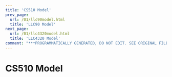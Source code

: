 ```yaml
---
title: 'CS510 Model'
prev_page:
  url: /01/llc90model.html
  title: 'LLC90 Model'
next_page:
  url: /01/llc4320model.html
  title: 'LLC4320 Model'
comment: "***PROGRAMMATICALLY GENERATED, DO NOT EDIT. SEE ORIGINAL FILES IN /content***"
---
```

# CS510 Model